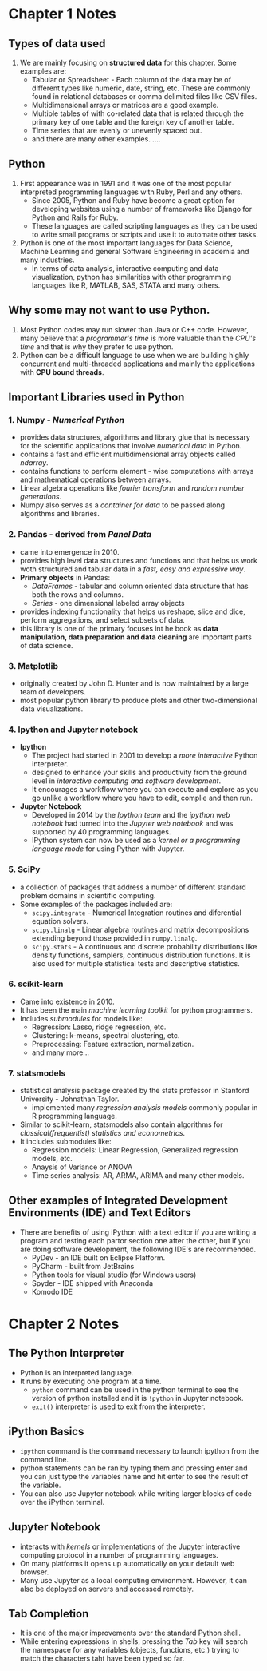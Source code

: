 # Chapter 1 Notes

## Types of data used
1. We are mainly focusing on **structured data** for this chapter. Some examples are:
    - Tabular or Spreadsheet - Each column of the data may be of different types like
      numeric, date, string, etc. These are commonly found in relational databases or comma
      delimited files like CSV files.
    - Multidimensional arrays or matrices are a good example.
    - Multiple tables of with co-related data that is related through the primary key of one 
      table and the foreign key of another table.
    - Time series that are evenly or unevenly spaced out.
    - and there are many other examples.
    ....
 
## Python
1. First appearance was in 1991 and it was one of the most popular interpreted programming languages with Ruby, Perl and any others.
    - Since 2005, Python and Ruby have become a great option for developing websites using a number of 
      frameworks like Django for Python and Rails for Ruby.
    - These languages are called scripting languages as they can be used to write small programs or      scripts and use it to automate other tasks. 
2. Python is one of the most important languages for Data Science, Machine Learning and general Software Engineering in academia and many industries.
    - In terms of data analysis, interactive computing and data visualization, python has similarities with other programming languages like R, MATLAB, SAS, STATA and many others. 

## Why some may not want to use Python.
1. Most Python codes may run slower than Java or C++ code. However, many believe that a *programmer's time* is more valuable than the *CPU's time* and that is why they prefer to use python.
2. Python can be a difficult language to use when we are building highly concurrent and multi-threaded applications and mainly the applications with **CPU bound threads**.

## Important Libraries used in Python 
### 1. **Numpy** - *Numerical Python*
- provides data structures, algorithms and library glue that is necessary for the scientific applications that involve *numerical data* in Python.
- contains a fast and efficient multidimensional array objects called *ndarray*.
- contains functions to perform element - wise computations with arrays and mathematical operations between arrays.
- Linear algebra operations like *fourier transform* and *random number generations*.
- Numpy also serves as a *container for data* to be passed along algorithms and libraries.
### 2. **Pandas** - derived from *Panel Data*
- came into emergence in 2010.
- provides high level data structures and functions and that helps us work woth structured and tabular data in a *fast, easy and expressive way*.
- **Primary objects** in Pandas:
    - *DataFrames* - tabular and column oriented data structure that has both the rows and columns.
    - *Series* - one dimensional labeled array objects
- provides indexing functionality that helps us reshape, slice and dice, perform aggregations, and select subsets of data.
- this library is one of the primary focuses int he book as **data manipulation, data preparation and data cleaning** are important parts of data science.
### 3. **Matplotlib** 
- originally created by John D. Hunter and is now maintained by a large team of developers.
- most popular python library to produce plots and other two-dimensional data visualizations.
### 4. Ipython and Jupyter notebook 
- **Ipython**
    - The project had started in 2001 to develop a *more interactive* Python interpreter. 
    - designed to enhance your skills and productivity from the ground level in *interactive computing and software development*.
    - It encourages a workflow where you can execute and explore as you go unlike a workflow where you have to edit, complie and then run. 
- **Jupyter Notebook**
    - Developed in 2014 by the *Ipython team* and the *ipython web notebook* had turned into the *Jupyter web notebook* and was supported by 40 programming languages. 
    - IPython system can now be used as a *kernel or a programming language mode* for using Python with Jupyter.
### 5. **SciPy**
- a collection of packages that address a number of different standard problem domains in scientific computing.
- Some examples of the packages included are: 
    - `scipy.integrate` - Numerical Integration routines and diferential equation solvers.
    - `scipy.linalg` - Linear algebra routines and matrix decompositions extending beyond those provided
in `numpy.linalg`.
    - `scipy.stats` - A continuous and discrete probability distributions like density functions,
samplers, continuous distribution functions. It is also used for multiple statistical tests and descriptive statistics.
### 6. **scikit-learn**
- Came into existence in 2010.
- It has been the main *machine learning toolkit* for python programmers.
- Includes *submodules* for models like:
    - Regression: Lasso, ridge regression, etc.
    - Clustering: k-means, spectral clustering, etc.
    - Preprocessing: Feature extraction, normalization.
    - and many more...
### 7. **statsmodels**
- statistical analysis package created by the stats professor in Stanford University - Johnathan Taylor.
    - implemented many *regression analysis models* commonly popular in R programming language. 
- Similar to scikit-learn, statsmodels also contain algorithms for *classical(frequentist) statistics and econometrics*.
- It includes submodules like: 
    - Regression models: Linear Regression, Generalized regression models, etc.
    - Anaysis of Variance or ANOVA
    - Time series analysis: AR, ARMA, ARIMA and many other models.
 
## Other examples of Integrated Development Environments (IDE) and Text Editors
- There are benefits of using iPython with a text editor if you are writing a program and testing each partor section one after the other, but if you are doing software development, the following IDE's are recommended.
    - PyDev - an IDE built on Eclipse Platform.
    - PyCharm - built from JetBrains
    - Python tools for visual studio (for Windows users)
    - Spyder - IDE shipped with Anaconda
    - Komodo IDE
  
# Chapter 2 Notes
  
## The Python Interpreter
- Python is an interpreted language. 
- It runs by executing one program at a time. 
    - `python` command can be used in the python terminal to see the version of python installed and it is `!python` in Jupyter notebook. 
    - `exit()` interpreter is used to exit from the interpreter.
    
## iPython Basics
- `ipython` command is the command necessary to launch ipython from the command line. 
- python statements can be ran by typing them and pressing enter and you can just type the variables name and hit enter to see the result of the variable.
- You can also use Jupyter notebook while writing larger blocks of code over the iPython terminal.

## Jupyter Notebook
- interacts with *kernels* or implementations of the Jupyter interactive computing protocol in a number of programming languages.
- On many platforms it opens up automatically on your default web browser. 
- Many use Jupyter as a local computing environment. However, it can also be deployed on servers and accessed remotely.

## Tab Completion
- It is one of the major improvements over the standard Python shell.
- While entering expressions in shells, pressing the *Tab* key will search the namespace for any variables (objects, functions, etc.) trying to match the characters taht have been typed so far.
